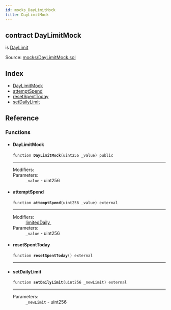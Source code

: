 ```yaml
---
id: mocks_DayLimitMock
title: DayLimitMock
---
```


<div class="contract-doc"><div class="contract"><h2 class="contract-header"><span class="contract-kind">contract</span> DayLimitMock</h2><p class="base-contracts"><span>is</span> <a href="DayLimit.html">DayLimit</a></p><div class="source">Source: <a href="https://github.com/OpenZeppelin/zeppelin-solidity/blob/v1.6.0/contracts/mocks/DayLimitMock.sol" target="_blank">mocks/DayLimitMock.sol</a></div></div><div class="index"><h2>Index</h2><ul><li><a href="mocks_DayLimitMock.html#DayLimitMock">DayLimitMock</a></li><li><a href="mocks_DayLimitMock.html#attemptSpend">attemptSpend</a></li><li><a href="mocks_DayLimitMock.html#resetSpentToday">resetSpentToday</a></li><li><a href="mocks_DayLimitMock.html#setDailyLimit">setDailyLimit</a></li></ul></div><div class="reference"><h2>Reference</h2><div class="functions"><h3>Functions</h3><ul><li><div class="item function"><span id="DayLimitMock" class="anchor-marker"></span><h4 class="name">DayLimitMock</h4><div class="body"><code class="signature">function <strong>DayLimitMock</strong><span>(uint256 _value) </span><span>public </span></code><hr/><dl><dt><span class="label-modifiers">Modifiers:</span></dt><dd></dd><dt><span class="label-parameters">Parameters:</span></dt><dd><div><code>_value</code> - uint256</div></dd></dl></div></div></li><li><div class="item function"><span id="attemptSpend" class="anchor-marker"></span><h4 class="name">attemptSpend</h4><div class="body"><code class="signature">function <strong>attemptSpend</strong><span>(uint256 _value) </span><span>external </span></code><hr/><dl><dt><span class="label-modifiers">Modifiers:</span></dt><dd><a href="DayLimit.html#limitedDaily">limitedDaily </a></dd><dt><span class="label-parameters">Parameters:</span></dt><dd><div><code>_value</code> - uint256</div></dd></dl></div></div></li><li><div class="item function"><span id="resetSpentToday" class="anchor-marker"></span><h4 class="name">resetSpentToday</h4><div class="body"><code class="signature">function <strong>resetSpentToday</strong><span>() </span><span>external </span></code><hr/></div></div></li><li><div class="item function"><span id="setDailyLimit" class="anchor-marker"></span><h4 class="name">setDailyLimit</h4><div class="body"><code class="signature">function <strong>setDailyLimit</strong><span>(uint256 _newLimit) </span><span>external </span></code><hr/><dl><dt><span class="label-parameters">Parameters:</span></dt><dd><div><code>_newLimit</code> - uint256</div></dd></dl></div></div></li></ul></div></div></div>
